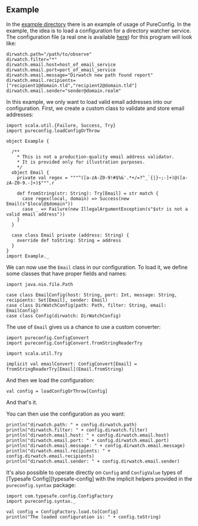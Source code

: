 ## Example

In the [example directory](https://github.com/melrief/pureconfig/tree/master/example/src/main/scala/pureconfig/example)
there is an example of usage of PureConfig. In the example, the idea is to load a configuration for a directory
watcher service. The configuration file
(a real one is available [here](https://github.com/melrief/pureconfig/blob/master/example/src/main/resources/application.conf))
for this program will look like:

```
dirwatch.path="/path/to/observe"
dirwatch.filter="*"
dirwatch.email.host=host_of_email_service
dirwatch.email.port=port_of_email_service
dirwatch.email.message="Dirwatch new path found report"
dirwatch.email.recipients=["recipient1@domain.tld","recipient2@domain.tld"]
dirwatch.email.sender="sender@domain.realm"
```

In this example, we only want to load valid email addresses into our configuration. First, we create a custom class to validate and store email addresses:

```tut:silent
import scala.util.{Failure, Success, Try}
import pureconfig.loadConfigOrThrow

object Example {
  
  /**
    * This is not a production-quality email address validator.
    * It is provided only for illustration purposes.
    */
  object Email {
    private val regex = """^([a-zA-Z0-9!#$%&'.*+/=?^_`{|}~;-]+)@([a-zA-Z0-9.-]+)$""".r

    def fromString(str: String): Try[Email] = str match {
      case regex(local, domain) => Success(new Email(s"$local@$domain"))
      case _ => Failure(new IllegalArgumentException(s"$str is not a valid email address"))
    }
  }

  case class Email private (address: String) {
    override def toString: String = address
  }
}
import Example._
```

We can now use the `Email` class in our configuration. To load it, we define some classes that have proper fields and names:

```tut:silent
import java.nio.file.Path

case class EmailConfig(host: String, port: Int, message: String, recipients: Set[Email], sender: Email)
case class DirWatchConfig(path: Path, filter: String, email: EmailConfig)
case class Config(dirwatch: DirWatchConfig)
```

The use of `Email` gives us a chance to use a custom converter:

```tut:silent
import pureconfig.ConfigConvert
import pureconfig.ConfigConvert.fromStringReaderTry

import scala.util.Try

implicit val emailConvert: ConfigConvert[Email] = fromStringReaderTry[Email](Email.fromString)
```

And then we load the configuration:

```tut:book
val config = loadConfigOrThrow[Config]
```

And that's it.

You can then use the configuration as you want:

```tut:book
println("dirwatch.path: " + config.dirwatch.path)
println("dirwatch.filter: " + config.dirwatch.filter)
println("dirwatch.email.host: " + config.dirwatch.email.host)
println("dirwatch.email.port: " + config.dirwatch.email.port)
println("dirwatch.email.message: " + config.dirwatch.email.message)
println("dirwatch.email.recipients: " + config.dirwatch.email.recipients)
println("dirwatch.email.sender: " + config.dirwatch.email.sender)
```

It's also possible to operate directly on `Config` and `ConfigValue` types
of [Typesafe Config][typesafe-config] with the implicit helpers provided in the
`pureconfig.syntax` package:

```tut:book
import com.typesafe.config.ConfigFactory
import pureconfig.syntax._

val config = ConfigFactory.load.to[Config]
println("The loaded configuration is: " + config.toString)
```
